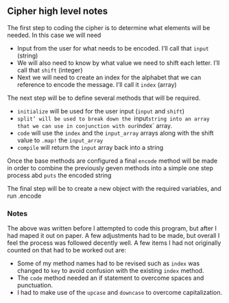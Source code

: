 ## Cipher high level notes

The first step to coding the cipher is to determine what elements will be needed. In this case we will need  
* Input from the user for what needs to be encoded. I’ll call that `input` (string)   
* We will also need to know by what value we need to shift each letter. I’ll call that `shift` (integer)  
* Next we will need to create an index for the alphabet that we can reference to encode the message. I’ll call it `index` (array)  

The next step will be to define several methods that will be required.  
* `initialize` will be used for the user input (`input` and `shift`)  
* `split’ will be used to break down the `input` string into an array that we can use in conjunction with our `index` array.  
* `code` will use the `index` and the `input_array` arrays along with the shift value to `.map!` the `input_array`  
* `compile` will return the `input` array back into a string  

Once the base methods are configured a final `encode` method will be made in order to combine the previously geven methods into a simple one step process abd `puts` the encoded string  

The final step will be to create a new object with the required variables, and run <object>.encode  

### Notes  

The above was written before I attempted to code this program, but after I had maped it out on paper. A few adjustments had to be made, but overall I feel the process was followed decently well. A few items I had not originally counted on that had to be worked out are:  
* Some of my method names had to be revised such as `index` was changed to `key` to avoid confusion with the existing `index` method.  
* The `code` method needed an if statement to overcome spaces and punctuation.  
* I had to make use of the `upcase` and `downcase` to overcome capitalization.
